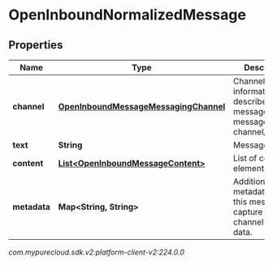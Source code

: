 # OpenInboundNormalizedMessage


## Properties

| Name | Type | Description | Notes |
| ------------ | ------------- | ------------- | ------------- |
| **channel** | [**OpenInboundMessageMessagingChannel**](OpenInboundMessageMessagingChannel) | Channel-specific information that describes the message and the message channel/provider. |  |
| **text** | **String** | Message text. |  [optional] |
| **content** | [**List&lt;OpenInboundMessageContent&gt;**](OpenInboundMessageContent) | List of content elements. |  [optional] |
| **metadata** | **Map&lt;String, String&gt;** | Additional metadata about this message to capture non-channel specific data. |  [optional] |




_com.mypurecloud.sdk.v2:platform-client-v2:224.0.0_

